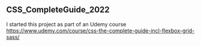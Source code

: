 ## CSS_CompleteGuide_2022

I started this project as part of an Udemy course https://www.udemy.com/course/css-the-complete-guide-incl-flexbox-grid-sass/
